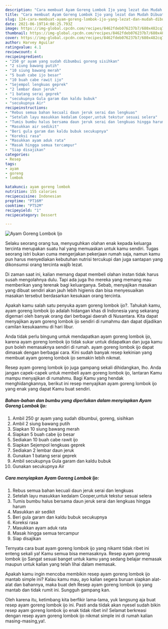 ```yaml
---
description: "Cara membuat Ayam Goreng Lombok Ijo yang lezat dan Mudah Dibuat"
title: "Cara membuat Ayam Goreng Lombok Ijo yang lezat dan Mudah Dibuat"
slug: 124-cara-membuat-ayam-goreng-lombok-ijo-yang-lezat-dan-mudah-dibuat
date: 2021-06-19T14:08:25.793Z
image: https://img-global.cpcdn.com/recipes/8462fdeb076237b7/680x482cq70/ayam-goreng-lombok-ijo-foto-resep-utama.jpg
thumbnail: https://img-global.cpcdn.com/recipes/8462fdeb076237b7/680x482cq70/ayam-goreng-lombok-ijo-foto-resep-utama.jpg
cover: https://img-global.cpcdn.com/recipes/8462fdeb076237b7/680x482cq70/ayam-goreng-lombok-ijo-foto-resep-utama.jpg
author: Harvey Aguilar
ratingvalue: 4.1
reviewcount: 4
recipeingredient:
- "250 gr ayam yang sudah dibumbui goreng sisihkan"
- "2 siung bawang putih"
- "10 siung bawang merah"
- "5 buah cabe ijo besar"
- "10 buah cabe rawit ijo"
- "Sejempol lengkuas geprek"
- "2 lembar daun jeruk"
- "1 batang serai geprek"
- "secukupnya Gula garam dan kaldu bubuk"
- "secukupnya Air"
recipeinstructions:
- "Rebus semua bahan kecuali daun jeruk serai dan lengkuas"
- "Setelah layu masukkan kedalam Cooper,untuk tekstur sesuai selera"
- "Tumis bumbu halus bersama daun jeruk serai dan lengkuas hingga harum"
- "Masukkan air sedikit"
- "Beri gula garam dan kaldu bubuk secukupnya"
- "Koreksi rasa"
- "Masukkan ayam aduk rata"
- "Masak hingga semua tercampur"
- "Siap disajikan"
categories:
- Resep
tags:
- ayam
- goreng
- lombok

katakunci: ayam goreng lombok 
nutrition: 155 calories
recipecuisine: Indonesian
preptime: "PT16M"
cooktime: "PT52M"
recipeyield: "1"
recipecategory: Dessert

---
```



![Ayam Goreng Lombok Ijo](https://img-global.cpcdn.com/recipes/8462fdeb076237b7/680x482cq70/ayam-goreng-lombok-ijo-foto-resep-utama.jpg)

Selaku seorang orang tua, menyuguhkan olahan enak kepada keluarga tercinta merupakan suatu hal yang memuaskan untuk kamu sendiri. Tugas seorang istri bukan cuma mengerjakan pekerjaan rumah saja, namun kamu pun harus menyediakan kebutuhan nutrisi tercukupi dan juga santapan yang dikonsumsi orang tercinta wajib lezat.

Di zaman  saat ini, kalian memang dapat membeli olahan instan tidak harus susah mengolahnya dulu. Tapi ada juga lho mereka yang memang mau memberikan yang terenak bagi keluarganya. Sebab, menyajikan masakan yang dibuat sendiri akan jauh lebih higienis dan bisa menyesuaikan masakan tersebut berdasarkan kesukaan orang tercinta. 



Apakah kamu salah satu penyuka ayam goreng lombok ijo?. Tahukah kamu, ayam goreng lombok ijo adalah hidangan khas di Indonesia yang sekarang digemari oleh banyak orang dari berbagai daerah di Nusantara. Kita dapat menyajikan ayam goreng lombok ijo sendiri di rumahmu dan dapat dijadikan camilan kesukaanmu di hari libur.

Anda tidak perlu bingung untuk mendapatkan ayam goreng lombok ijo, karena ayam goreng lombok ijo tidak sukar untuk didapatkan dan juga kamu pun boleh memasaknya sendiri di rumah. ayam goreng lombok ijo dapat dimasak dengan berbagai cara. Kini sudah banyak resep kekinian yang membuat ayam goreng lombok ijo semakin lebih nikmat.

Resep ayam goreng lombok ijo juga gampang sekali dihidangkan, lho. Anda jangan capek-capek untuk membeli ayam goreng lombok ijo, lantaran Kamu mampu menyajikan di rumahmu. Bagi Kamu yang hendak menghidangkannya, berikut ini resep menyajikan ayam goreng lombok ijo yang enak yang dapat Kamu buat sendiri.

<!--inarticleads1-->

##### Bahan-bahan dan bumbu yang diperlukan dalam menyiapkan Ayam Goreng Lombok Ijo:

1. Ambil 250 gr ayam yang sudah dibumbui, goreng, sisihkan
1. Ambil 2 siung bawang putih
1. Siapkan 10 siung bawang merah
1. Siapkan 5 buah cabe ijo besar
1. Sediakan 10 buah cabe rawit ijo
1. Siapkan Sejempol lengkuas geprek
1. Sediakan 2 lembar daun jeruk
1. Gunakan 1 batang serai geprek
1. Ambil secukupnya Gula garam dan kaldu bubuk
1. Gunakan secukupnya Air




<!--inarticleads2-->

##### Cara menyiapkan Ayam Goreng Lombok Ijo:

1. Rebus semua bahan kecuali daun jeruk serai dan lengkuas
1. Setelah layu masukkan kedalam Cooper,untuk tekstur sesuai selera
1. Tumis bumbu halus bersama daun jeruk serai dan lengkuas hingga harum
1. Masukkan air sedikit
1. Beri gula garam dan kaldu bubuk secukupnya
1. Koreksi rasa
1. Masukkan ayam aduk rata
1. Masak hingga semua tercampur
1. Siap disajikan




Ternyata cara buat ayam goreng lombok ijo yang nikamt tidak ribet ini enteng sekali ya! Kamu semua bisa memasaknya. Resep ayam goreng lombok ijo Sangat sesuai banget untuk kamu yang sedang belajar memasak maupun untuk kalian yang telah lihai dalam memasak.

Apakah kamu ingin mencoba membikin resep ayam goreng lombok ijo mantab simple ini? Kalau kamu mau, ayo kalian segera buruan siapkan alat-alat dan bahannya, maka buat deh Resep ayam goreng lombok ijo yang mantab dan tidak rumit ini. Sungguh gampang kan. 

Oleh karena itu, ketimbang kita berfikir lama-lama, yuk langsung aja buat resep ayam goreng lombok ijo ini. Pasti anda tiidak akan nyesel sudah bikin resep ayam goreng lombok ijo enak tidak ribet ini! Selamat berkreasi dengan resep ayam goreng lombok ijo nikmat simple ini di rumah kalian masing-masing,ya!.


